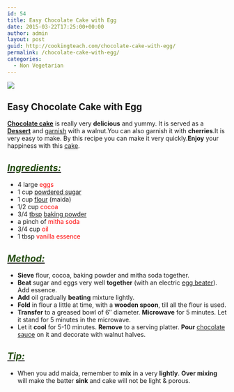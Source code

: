 ```yaml
---
id: 54
title: Easy Chocolate Cake with Egg
date: 2015-03-22T17:25:00+00:00
author: admin
layout: post
guid: http://cookingteach.com/chocolate-cake-with-egg/
permalink: /chocolate-cake-with-egg/
categories:
  - Non Vegetarian
---
```


[![](http://4.bp.blogspot.com/-aN6Tb_DOkkQ/VQ7sJXJqJ3I/AAAAAAAAAKo/k1Gy3LDOaY0/s1600/EGG_CAKES_EGG_CAKES_choco_walnut_cake.jpg)](http://4.bp.blogspot.com/-aN6Tb_DOkkQ/VQ7sJXJqJ3I/AAAAAAAAAKo/k1Gy3LDOaY0/s1600/EGG_CAKES_EGG_CAKES_choco_walnut_cake.jpg)

## Easy Chocolate Cake with Egg

**[Chocolate cake](http://en.wikipedia.org/wiki/Chocolate_cake "Chocolate cake")** is really very **delicious** and yummy. It is served as a **[Dessert](http://en.wikipedia.org/wiki/Dessert "Dessert")** and [garnish](http://en.wikipedia.org/wiki/Garnish_%28food%29 "Garnish (food)") with a walnut.You can also garnish it with **cherries**.It is very easy to make. By this recipe you can make it very quickly.**Enjoy** your happiness with this [cake](http://en.wikipedia.org/wiki/Cake "Cake").

## _<u><span style="color: #274e13;">Ingredients:</span></u>_

*   4 large <span style="color: red;">eggs</span>
*   1 cup <span style="color: red;">[powdered sugar](http://en.wikipedia.org/wiki/Powdered_sugar "Powdered sugar")</span>
*   1 cup <span style="color: red;">[flour](http://en.wikipedia.org/wiki/Flour "Flour")</span> (maida)
*   1/2 cup <span style="color: red;">cocoa</span>
*   3/4 [tbsp](http://en.wikipedia.org/wiki/Tablespoon "Tablespoon") <span style="color: red;">[baking powder](http://en.wikipedia.org/wiki/Baking_powder "Baking powder")</span>
*   a pinch of <span style="color: red;">mitha soda</span>
*   3/4 cup <span style="color: red;">oil</span>
*   1 tbsp <span style="color: red;">vanilla essence</span>

## _<u><span style="color: #274e13;">Method:</span></u>_

*   **Sieve** flour, cocoa, baking powder and mitha soda together.
*   **Beat** sugar and eggs very well **together** (with an electric [egg beater](http://en.wikipedia.org/wiki/Mixer_%28cooking%29 "Mixer (cooking)")). Add essence.
*   **Add** oil gradually **beating** mixture lightly.
*   **Fold** in flour a little at time, with a **wooden spoon**, till all the flour is used.
*   **Transfer** to a greased bowl of 6″ diameter. **Microwave** for 5 minutes. Let it stand for 5 minutes in the microwave.
*   Let it **cool** for 5-10 minutes. **Remove** to a serving platter. **Pour** [chocolate sauce](http://en.wikipedia.org/wiki/Chocolate_syrup "Chocolate syrup") on it and decorate with walnut halves.

## _<u><span style="color: #274e13;">Tip:</span></u>_

*   When you add maida, remember to **mix** in a very **lightly**. **Over mixing** will make the batter **sink** and cake will not be light & porous.
